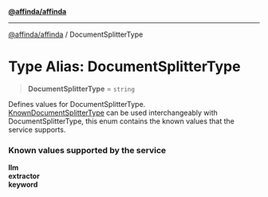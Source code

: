 [**@affinda/affinda**](../README.md)

***

[@affinda/affinda](../globals.md) / DocumentSplitterType

# Type Alias: DocumentSplitterType

> **DocumentSplitterType** = `string`

Defines values for DocumentSplitterType. \
[KnownDocumentSplitterType](../enumerations/KnownDocumentSplitterType.md) can be used interchangeably with DocumentSplitterType,
 this enum contains the known values that the service supports.
### Known values supported by the service
**llm** \
**extractor** \
**keyword**
